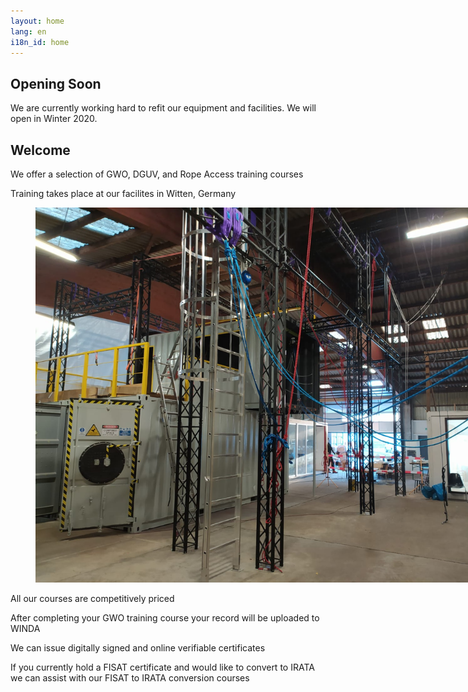 ```yaml
---
layout: home
lang: en
i18n_id: home
---
```


## Opening Soon

We are currently working hard to refit our equipment and facilities. We will open in Winter 2020.

## Welcome

We offer a selection of GWO, DGUV, and Rope Access training courses

Training takes place at our facilites in Witten, Germany

<figure class="image"><img style="max-width: 800px;" src="/assets/img/photos/tc1.jpg"></figure>

All our courses are competitively priced

After completing your GWO training course your record will be uploaded to WINDA

We can issue digitally signed and online verifiable certificates

If you currently hold a FISAT certificate and would like to convert to IRATA we can assist with our FISAT to IRATA conversion courses
